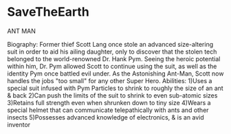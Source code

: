 # SaveTheEarth
ANT MAN

Biography:
Former thief Scott Lang once stole an advanced size-altering suit in order to aid his ailing daughter, only to discover that the stolen tech belonged to the world-renowned Dr. Hank Pym. Seeing the heroic potential within him, Dr. Pym allowed Scott to continue using the suit, as well as the identity Pym once battled evil under. As the Astonishing Ant-Man, Scott now handles the jobs "too small" for any other Super Hero.
Abilities:
1)Uses a special suit infused with Pym Particles to shrink to roughly the size of an ant & back
2)Can push the limits of the suit to shrink to even sub-atomic sizes
3)Retains full strength even when shrunken down to tiny size
4)Wears a special helmet that can communicate telepathically with ants and other insects
5)Possesses advanced knowledge of electronics, & is an avid inventor
